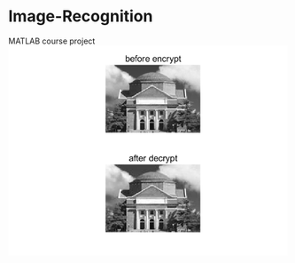 # Image-Recognition
MATLAB course project 
![图片](https://github.com/ksc999/Image_recognition/blob/master/image/hide_space_1.bmp)
